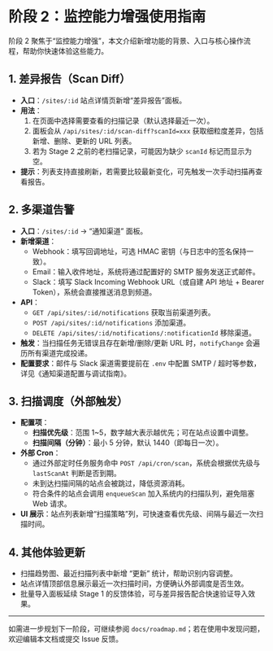 # 阶段 2：监控能力增强使用指南

阶段 2 聚焦于“监控能力增强”，本文介绍新增功能的背景、入口与核心操作流程，帮助你快速体验这些能力。

## 1. 差异报告（Scan Diff）

- **入口**：`/sites/:id` 站点详情页新增“差异报告”面板。
- **用法**：
  1. 在页面中选择需要查看的扫描记录（默认选择最近一次）。
  2. 面板会从 `/api/sites/:id/scan-diff?scanId=xxx` 获取细粒度差异，包括新增、删除、更新的 URL 列表。
  3. 若为 Stage 2 之前的老扫描记录，可能因为缺少 `scanId` 标记而显示为空。
- **提示**：列表支持直接刷新，若需要比较最新变化，可先触发一次手动扫描再查看报告。

## 2. 多渠道告警

- **入口**：`/sites/:id` → “通知渠道” 面板。
- **新增渠道**：
  - Webhook：填写回调地址，可选 HMAC 密钥（与日志中的签名保持一致）。
  - Email：输入收件地址，系统将通过配置好的 SMTP 服务发送正式邮件。
  - Slack：填写 Slack Incoming Webhook URL（或自建 API 地址 + Bearer Token），系统会直接推送消息到频道。
- **API**：
  - `GET /api/sites/:id/notifications` 获取当前渠道列表。
  - `POST /api/sites/:id/notifications` 添加渠道。
  - `DELETE /api/sites/:id/notifications/:notificationId` 移除渠道。
- **触发**：当扫描任务无错误且存在新增/删除/更新 URL 时，`notifyChange` 会遍历所有渠道完成投递。
- **配置要求**：邮件与 Slack 渠道需要提前在 `.env` 中配置 SMTP / 超时等参数，详见《通知渠道配置与调试指南》。

## 3. 扫描调度（外部触发）

- **配置项**：
  - **扫描优先级**：范围 1~5，数字越大表示越优先；可在站点设置中调整。
  - **扫描间隔（分钟）**：最小 5 分钟，默认 1440（即每日一次）。
- **外部 Cron**：
  - 通过外部定时任务服务命中 `POST /api/cron/scan`，系统会根据优先级与 `lastScanAt` 判断是否到期。
  - 未到达扫描间隔的站点会被跳过，降低资源消耗。
  - 符合条件的站点会调用 `enqueueScan` 加入系统内的扫描队列，避免阻塞 Web 请求。
- **UI 展示**：站点列表新增“扫描策略”列，可快速查看优先级、间隔与最近一次扫描时间。

## 4. 其他体验更新

- 扫描趋势图、最近扫描列表中新增 “更新” 统计，帮助识别内容调整。
- 站点详情顶部信息展示最近一次扫描时间，方便确认外部调度是否生效。
- 批量导入面板延续 Stage 1 的反馈体验，可与差异报告配合快速验证导入效果。

---

如需进一步规划下一阶段，可继续参阅 `docs/roadmap.md`；若在使用中发现问题，欢迎编辑本文档或提交 Issue 反馈。

